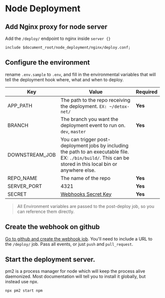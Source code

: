 # Node Deployment

## Add Nginx proxy for node server

Add the `/deploy/` endpoint to nginx inside `server {}`

```
include $document_root/node_deployment/nginx/deploy.conf;
```

## Configure the environment

rename `.env.sample` to `.env`, and fill in the environmental variables that will tell the deployment hook where, what and when to deploy.

| Key      | Value | Required |
| ----------- | ----------- | ----------- |
| APP_PATH      | The path to the repo receiving the deployment. `EX: ~/detox-net/` | **Yes** |
| BRANCH   | The branch you want the deployment event to run on. `dev`, `master` | **Yes** |
| DOWNSTREAM_JOB   | You can trigger post-deployment jobs by including the path to an executable file. EX: `./bin/build/`. This can be stored in this local bin or anywhere else.        |
| REPO_NAME   | The name of the repo        | **Yes** |
| SERVER_PORT   | 4321        | **Yes** |
| SECRET   | [Webhooks Secret Key](https://github.com/drrobotnik/example/settings/hooks)        | **Yes** |

> All Environment variables are passed to the post-deploy job, so you can reference them directly.

## Create the webhook on github
[Go to github and create the webhook job](https://github.com/drrobotnik/example/settings/hooks). You'll need to include a URL to the `/deploy/` job. Pass all events, or just `push` and `pull_request`.

## Start the deployment server.

pm2 is a process manager for node which will keep the process alive daemonized. Most documentation will tell you to install it globally, but instead use npx.

`npx pm2 start npm`
